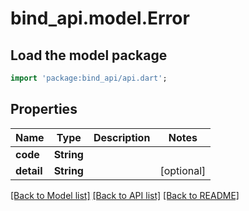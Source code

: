 # bind_api.model.Error

## Load the model package
```dart
import 'package:bind_api/api.dart';
```

## Properties
Name | Type | Description | Notes
------------ | ------------- | ------------- | -------------
**code** | **String** |  | 
**detail** | **String** |  | [optional] 

[[Back to Model list]](../README.md#documentation-for-models) [[Back to API list]](../README.md#documentation-for-api-endpoints) [[Back to README]](../README.md)


